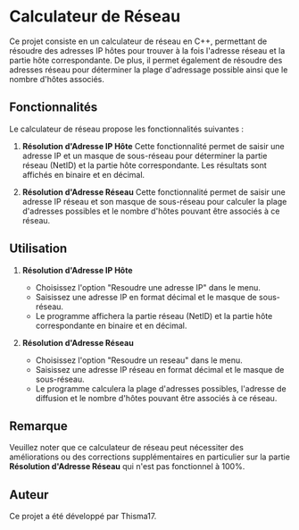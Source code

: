 # Calculateur de Réseau

Ce projet consiste en un calculateur de réseau en C++, permettant de résoudre des adresses IP hôtes pour trouver à la fois l'adresse réseau et la partie hôte correspondante. De plus, il permet également de résoudre des adresses réseau pour déterminer la plage d'adressage possible ainsi que le nombre d'hôtes associés.

## Fonctionnalités

Le calculateur de réseau propose les fonctionnalités suivantes :

1. **Résolution d'Adresse IP Hôte**
   Cette fonctionnalité permet de saisir une adresse IP et un masque de sous-réseau pour déterminer la partie réseau (NetID) et la partie hôte correspondante. Les résultats sont affichés en binaire et en décimal.

2. **Résolution d'Adresse Réseau**
   Cette fonctionnalité permet de saisir une adresse IP réseau et son masque de sous-réseau pour calculer la plage d'adresses possibles et le nombre d'hôtes pouvant être associés à ce réseau.

## Utilisation

1. **Résolution d'Adresse IP Hôte**
   - Choisissez l'option "Resoudre une adresse IP" dans le menu.
   - Saisissez une adresse IP en format décimal et le masque de sous-réseau.
   - Le programme affichera la partie réseau (NetID) et la partie hôte correspondante en binaire et en décimal.

2. **Résolution d'Adresse Réseau**
   - Choisissez l'option "Resoudre un reseau" dans le menu.
   - Saisissez une adresse IP réseau en format décimal et le masque de sous-réseau.
   - Le programme calculera la plage d'adresses possibles, l'adresse de diffusion et le nombre d'hôtes pouvant être associés à ce réseau.

## Remarque

Veuillez noter que ce calculateur de réseau peut nécessiter des améliorations ou des corrections supplémentaires en particulier sur la partie **Résolution d'Adresse Réseau** qui n'est pas fonctionnel à 100%.

## Auteur

Ce projet a été développé par Thisma17.

